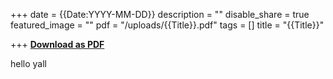 +++
date = {{Date:YYYY-MM-DD}}
description = ""
disable_share = true
featured_image = ""
pdf = "/uploads/{{Title}}.pdf"
tags = []
title = "{{Title}}"

+++
[**Download as PDF**](/uploads/{{Title}}.pdf)

hello yall
